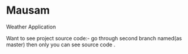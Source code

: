 # Mausam
Weather Application

Want to see project source code:- go through second branch named(as master) then only you can see source code .
